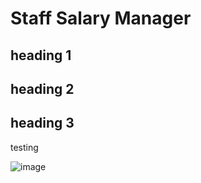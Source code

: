 # Staff Salary Manager

## heading 1

## heading 2

## heading 3

testing

![image](https://github.com/basgbasg/test/assets/133644970/9697029e-6b0d-4c40-9e40-5602d86d56bc)

